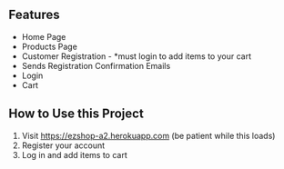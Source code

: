 
## Features
- Home Page
- Products Page
- Customer Registration - *must login to add items to your cart
- Sends Registration Confirmation Emails
- Login
- Cart



## How to Use this Project
1. Visit https://ezshop-a2.herokuapp.com (be patient while this loads)
2. Register your account
3. Log in and add items to cart


